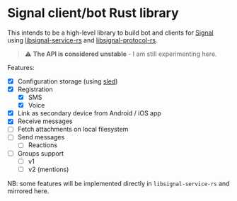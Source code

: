 # Signal client/bot Rust library

This intends to be a high-level library to build bot and clients for [Signal](https://signal.org/en/) using [libsignal-service-rs](https://github.com/Michael-F-Bryan/libsignal-service-rs) and [libsignal-protocol-rs](https://github.com/Michael-F-Bryan/libsignal-protocol-rs).

> :warning: **The API is considered unstable** - I am still experimenting here.

Features:


- [x] Configuration storage (using [sled](https://github.com/spacejam/sled))
- [x] Registration
  - [x] SMS
  - [x] Voice
- [x] Link as secondary device from Android / iOS app
- [x] Receive messages
- [ ] Fetch attachments on local filesystem
- [ ] Send messages
  - [ ] Reactions
- [ ] Groups support
  - [ ] v1
  - [ ] v2 (mentions)

NB: some features will be implemented directly in `libsignal-service-rs` and mirrored here.
